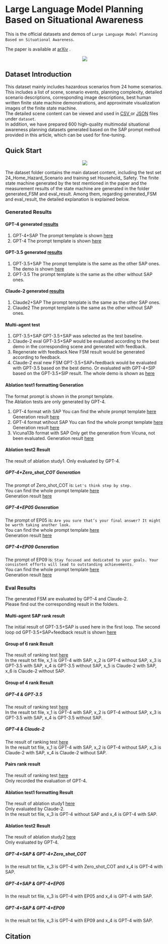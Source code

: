 # Large Language Model Planning Based on Situational Awareness

This is the official datasets and demos of `Large Language Model Planning Based on Situational Awareness`.

The paper is available at [arXiv](http://1) .

<div align="center">
<img src="img/image_stepbystep.png">
</div>

## Dataset Introduction
This dataset mainly includes hazardous scenarios from 24 home scenarios. This includes a list of scene, scenario events, planning complexity, detailed scenario descriptions, corresponding image descriptions, best human written finite state machine demonstrations, and approximate visualization images of the finite state machine.		
The detailed scene content can be viewed and used in [CSV
](http://1) or [JSON](http://1) files under `dataset`.		
In addition, we have prepared 600 high-quality multimodal situational awareness planning datasets generated based on the SAP prompt method provided in this article, which can be used for fine-tuning.		

## Quick Start
<div align="center">
<img src="img/image_stepbystep.png">
</div>

The dataset folder contains the main dataset content, including the test set 24_Home_Hazard_Scenario and training set Household_ Safety.
The finite state machine generated by the test mentioned in the paper and the measurement results of the state machine are generated in the folder generated_FSM and eval_result. Among them, regarding generated_FSM and eval_result, the detailed explanation is explained below.
### Generated Results
#### GPT-4 generated [results](http://1)				
1. GPT-4+SAP
The prompt template is shown [here](http://1)				
2. GPT-4
The prompt template is shown [here](http://1)				
#### GPT-3.5 generated [results](http://1)				
1. GPT-3.5+SAP
The prompt template is the same as the other SAP ones.					
The demo is shown [here](http://1)			
2. GPT-3.5
The prompt template is the same as the other without SAP ones.				
#### Claude-2 generated [results](http://1)				
1. Claude2+SAP
The prompt template is the same as the other SAP ones.					
2. Claude2
The prompt template is the same as the other without SAP ones.			
#### Multi-agent test
1. GPT-3.5+SAP
GPT-3.5+SAP was selected as the test baseline.
2. Claude-2 eval
GPT-3.5+SAP would be evaluated according to the best demo in the corresponding scene and generated with feedback.
3. Regenerate with feedback
New FSM result would be generated according to feedback.
4. Claude-2 eval new FSM
GPT-3.5+SAP+feedback would be evaluated with GPT-3.5 based on the best demo. Or evaluated with GPT-4+SIP based on the GPT-3.5+SIP result.
The whole demo is shown as [here](http://1)				
#### Ablation test1 formatting Generation
The format prompt is shown in the prompt template.		
The Ablation tests are only generated by GPT-4.	
1. GPT-4 format wtih SAP
You can find the whole prompt template [here](http://1)			
Generation result [here](http://1)			
2. GPT-4 format wtihout SAP
You can find the whole prompt template [here](http://1)			
Generation result [here](http://1)			
3. Vicuna13b format with SAP 
Only get the generation from Vicuna, not been evaluated.
Generation result [here](http://1)			
#### Ablation test2 Result
The result of ablation study1. Only evaluated by GPT-4.		
##### GPT-4+Zero_shot_COT Generation
The prompt of Zero_shot_COT is: `Let's think step by step.`		
You can find the whole prompt template [here](http://1)				
Generation result [here](http://1)			
##### GPT-4+EP05 Generation
The prompt of EP05 is: `Are you sure that’s your final answer? It might be worth taking another look.`		
You can find the whole prompt template [here](http://1)				
Generation result [here](http://1)			
##### GPT-4+EP09 Generation
The prompt of EP09 is: `Stay focused and dedicated to your goals. Your consistent efforts will lead to outstanding achievements. `		
You can find the whole prompt template [here](http://1)				
Generation result [here](http://1)			

### Eval Results
The generated FSM are evaluated by GPT-4 and Claude-2.		
Please find out the corresponding result in the folders.
#### Multi-agent SAP rank result
The initial result of GPT-3.5+SAP is used here in the first loop.
The second loop od GPT-3.5+SAP+feedback result is shown [here
](http://1)
#### Group of 6 rank Result
The result of ranking test [here](http://1)				
In the result txt file, x_1 is GPT-4 with SAP, x_2 is GPT-4 without SAP, x_3 is GPT-3.5 with SAP, x_4 is GPT-3.5 without SAP, x_5 is Claude-2 with SAP, x_6 is Claude-2 without SAP.		
#### Group of 4 rank Result
##### GPT-4 & GPT-3.5
The result of ranking test [here](http://1)				
In the result txt file, x_1 is GPT-4 with SAP, x_2 is GPT-4 without SAP, x_3 is GPT-3.5 with SAP, x_4 is GPT-3.5 without SAP.
##### GPT-4 & Claude-2
The result of ranking test [here](http://1)				
In the result txt file, x_1 is GPT-4 with SAP, x_2 is GPT-4 without SAP, x_3 is Claude-2 with SAP, x_4 is Claude-2 without SAP.
#### Pairs rank result
The result of ranking test [here](http://1)				
Only recorded the evaluation of GPT-4.

#### Ablation test1 formatting Result
The result of ablation study1 [here](http://1)				
Only evaluated by Claude-2.		
In the result txt file, x_3 is GPT-4 without SAP and x_4 is GPT-4 with SAP.		
#### Ablation test2 Result
The result of ablation study2 [here](http://1)				
Only evaluated by GPT-4.		
##### GPT-4+SAP & GPT-4+Zero_shot_COT
In the result txt file, x_3 is GPT-4 with Zero_shot_COT and x_4 is GPT-4 with SAP.		

##### GPT-4+SAP & GPT-4+EP05
In the result txt file, x_3 is GPT-4 with EP05 and x_4 is GPT-4 with SAP.		

##### GPT-4+SAP & GPT-4+EP09
In the result txt file, x_3 is GPT-4 with EP09 and x_4 is GPT-4 with SAP.				


## Citation
```

```